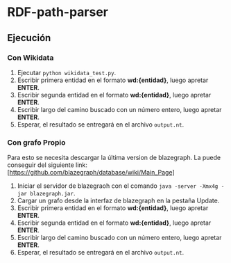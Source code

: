 # RDF-path-parser

## Ejecución

### Con Wikidata

1. Ejecutar `python wikidata_test.py`.
2. Escribir primera entidad en el formato **wd:{entidad}**, luego apretar **ENTER**.
3. Escribir segunda entidad en el formato **wd:{entidad}**, luego apretar **ENTER**.
4. Escribir largo del camino buscado con un número entero, luego apretar **ENTER**.
5. Esperar, el resultado se entregará en el archivo `output.nt`.

### Con grafo Propio

Para esto se necesita descargar la última version de blazegraph. La puede conseguir del siguiente link: [https://github.com/blazegraph/database/wiki/Main_Page]

1. Iniciar el servidor de blazegraoh con el comando `java -server -Xmx4g -jar blazegraph.jar`.
2. Cargar un grafo desde la interfaz de blazegraph en la pestaña Update.
3. Escribir primera entidad en el formato **wd:{entidad}**, luego apretar **ENTER**.
4. Escribir segunda entidad en el formato **wd:{entidad}**, luego apretar **ENTER**.
5. Escribir largo del camino buscado con un número entero, luego apretar **ENTER**.
6. Esperar, el resultado se entregará en el archivo `output.nt`.